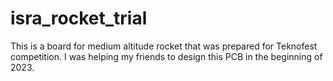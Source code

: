 # isra_rocket_trial
This is a board for medium altitude rocket that was prepared for Teknofest competition. I was helping my friends to design this PCB in the beginning of 2023.
